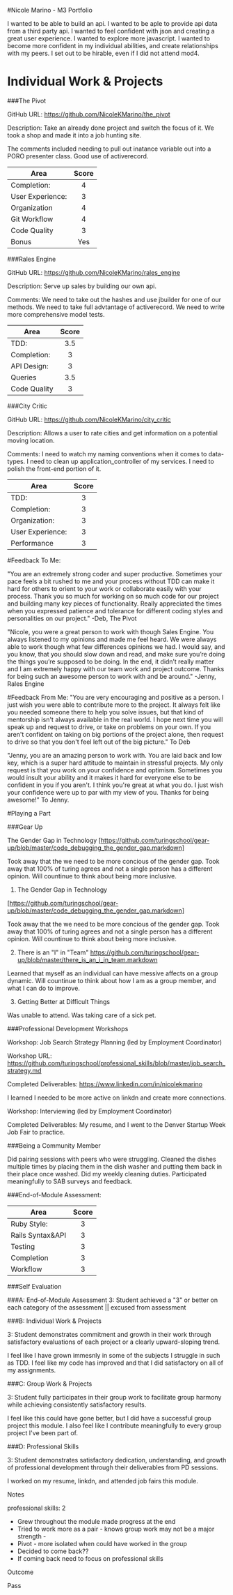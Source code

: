 #Nicole Marino - M3 Portfolio

I wanted to be able to build an api. I wanted to be aple to provide api data from a third party api. I wanted to feel confident with json and creating a great user experience. I wanted to explore more javascript. I wanted to become more confident in my individual abilities, and create relationships with my peers. I set out to be hirable, even if I did not attend mod4. 

# Individual Work & Projects

###The Pivot 

GitHub URL: https://github.com/NicoleKMarino/the_pivot

Description: Take an already done project and switch the focus of it. We took a shop and made it into a job hunting site. 

The comments included needing to pull out inatance variable out into a PORO presenter class. Good use of activerecord.


| Area      | Score  
| ------------- |:-------------:| 
| Completion:| 4 | 
| User Experience:| 3 | 
| Organization | 4      |  
| Git Workflow| 4      |  
| Code Quality| 3      |  
| Bonus| Yes   |  



###Rales Engine

GitHub URL: https://github.com/NicoleKMarino/rales_engine

Description: Serve up sales by building our own api. 

Comments: We need to take out the hashes and use jbuilder for one of our methods. We need to take full advtantage of activerecord. We need to write more comprehensive model tests. 

| Area      | Score  
| ------------- |:-------------:| 
| TDD:| 3.5 | 
| Completion:| 3 | 
| API Design: | 3 |  
| Queries| 3.5      |  
| Code Quality| 3|  

###City Critic

GitHub URL: https://github.com/NicoleKMarino/city_critic

Description: Allows a user to rate cities and get information on a potential moving location. 


Comments: I need to watch my naming conventions when it comes to data-types. I need to clean up application_controller of my services. I need to polish the front-end portion of it. 

| Area      | Score  
| ------------- |:-------------:| 
| TDD:| 3 | 
| Completion:| 3 | 
| Organization: | 3 |  
| User Experience: | 3 |  
| Performance| 3 |  

#Feedback To Me:

"You are an extremely strong coder and super productive.
 Sometimes your pace feels a bit rushed to me and your process without TDD can make it hard for others to orient to your work or collaborate easily with your process. 
 Thank you so much for working on so much code for our project and building many key pieces of functionality. 
 Really appreciated the times when you expressed patience and tolerance for different coding styles and personalities on our project."
-Deb, The Pivot 

"Nicole, you were a great person to work with though Sales Engine. 
You always listened to my opinions and made me feel heard. 
We were always able to work though what few differences opinions we had.
I would say, and you know, that you should slow down and read, and make sure you’re doing the things you’re supposed to be doing. 
In the end, it didn’t really matter and I am extremely happy with our team work and project outcome. 
Thanks for being such an awesome person to work with and be around."
-Jenny, Rales Engine

#Feedback From Me:
"You are very encouraging and positive as a person. I just wish you were able to contribute more to the project. It always felt like you needed someone there to help you solve issues, but that kind of mentorship isn't always available in the real world.  I hope next time you will speak up and request to drive, or take on problems on your own. If you aren't confident on taking on big portions of the project alone, then request to drive so that you don't feel left out of the big picture."
To Deb 

"Jenny, you are an amazing person to work with. You are laid back and low key, which is a super hard attitude to maintain in stressful projects. My only request is that you work on your confidence and optimism. Sometimes you would insult your ability and it makes it hard for everyone else to be confident in you if you aren't. I think you're great at what you do. I just wish your confidence were up to par with my view of you. Thanks for being awesome!"
To Jenny. 


#Playing a Part

###Gear Up

The Gender Gap in Technology
[https://github.com/turingschool/gear-up/blob/master/code_debugging_the_gender_gap.markdown]

Took away that the we need to be more concious of the gender gap. Took away that 100% of turing agrees and not a single person has a different opinion. Will countinue to think about being more inclusive. 

1. The Gender Gap in Technology

[https://github.com/turingschool/gear-up/blob/master/code_debugging_the_gender_gap.markdown]

Took away that the we need to be more concious of the gender gap. Took away that 100% of turing agrees and not a single person has a different opinion. Will countinue to think about being more inclusive. 

2. There is an "I" in "Team"
https://github.com/turingschool/gear-up/blob/master/there_is_an_i_in_team.markdown

Learned that myself as an individual can have messive affects on a group dynamic. Will countinue to think about how I am as a group member, and what I can do to improve. 

3. Getting Better at Difficult Things

Was unable to attend. Was taking care of a sick pet. 

###Professional Development Workshops

Workshop: Job Search Strategy Planning (led by Employment Coordinator)

Workshop URL: https://github.com/turingschool/professional_skills/blob/master/job_search_strategy.md

Completed Deliverables: https://www.linkedin.com/in/nicolekmarino

I learned I needed to be more active on linkdn and create more connections. 

Workshop: Interviewing (led by Employment Coordinator)

Completed Deliverables: My resume, and I went to the Denver Startup Week Job Fair to practice. 


###Being a Community Member

Did pairing sessions with peers who were struggling. 
Cleaned the dishes multiple times by placing them in the dish washer and putting them back in their place once washed.
Did my weekly cleaning duties. 
Participated meaningfully to SAB surveys and feedback. 

###End-of-Module Assessment: 

| Area      | Score  
| ------------- |:-------------:| 
| Ruby Style:| 3 | 
| Rails Syntax&API | 3      |  
| Testing| 3      |  
| Completion| 3      |  
| Workflow| 3   |  

###Self Evaluation

###A: End-of-Module Assessment
3: Student achieved a "3" or better on each category of the assessment || excused from assessment

###B: Individual Work & Projects

3: Student demonstrates commitment and growth in their work through satisfactory evaluations of each project or a clearly upward-sloping trend.

I feel like I have grown immesnly in some of the subjects I struggle in such as TDD. I feel like my code has improved and that I did satisfactory on all of my assignments. 

###C: Group Work & Projects

3: Student fully participates in their group work to facilitate group harmony while achieving consistently satisfactory results.

I feel like this could have gone better, but I did have a successful group project this module. I also feel like I contribute meaningfully to every group project I've been part of. 

###D: Professional Skills

3: Student demonstrates satisfactory dedication, understanding, and growth of professional development through their deliverables from PD sessions.

I worked on my resume, linkdn, and attended job fairs this module. 



Notes

professional skills: 2


* Grew throughout the module made progress at the end
* Tried to work more as a pair - knows group work may not be a major strength - 
* Pivot - more isolated when could have worked in the group
* Decided to come back??
* If coming back need to focus on professional skills


Outcome

Pass

